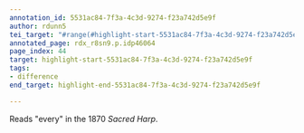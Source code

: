 ```yaml
---
annotation_id: 5531ac84-7f3a-4c3d-9274-f23a742d5e9f
author: rdunn5
tei_target: "#range(#highlight-start-5531ac84-7f3a-4c3d-9274-f23a742d5e9f, #highlight-end-5531ac84-7f3a-4c3d-9274-f23a742d5e9f)"
annotated_page: rdx_r8sn9.p.idp46064
page_index: 44
target: highlight-start-5531ac84-7f3a-4c3d-9274-f23a742d5e9f
tags:
- difference
end_target: highlight-end-5531ac84-7f3a-4c3d-9274-f23a742d5e9f

---
```

Reads "every" in the 1870 *Sacred Harp*.